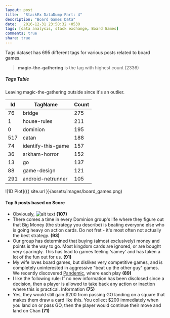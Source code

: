 ```yaml
---
layout: post
title:  "StackEx DataDump Part: 4"
description: "Board Games Data"
date:   2016-12-31 23:58:32 +0530
tags: [data analysis, stack exchange, Board Games]
comments: true
share: true
---
```


Tags dataset has 695 different tags for various posts related to board games.   


> **magic-the-gathering** is the tag with highest count (2336)

##### Tags Table

Leaving magic-the-gathering outside since it's an outlier.

**Id**|**TagName**|**Count**
-------|--------|-------
76      |bridge     |275
1      |house-rules     |211
0     |dominion     |195
517      |catan     |188
74      |identify-this-game    |157
36      |arkham-horror    |152
13      |go    |137
88      |game-design    |121
291      |android-netrunner   |105


![1D Plot]({{ site.url }}/assets/images/board_games.png)

#### Top 5 posts based on Score
* Obviously, <img src="http://i.stack.imgur.com/rmjEq.jpg" alt="alt text"> **(107)**
* There comes a time in every Dominion group's life where they figure out that Big Money (the strategy you describe) is beating everyone else who is going heavy on action cards. Do not fret - it's most often not actually the best strategy. **(93)**
* Our group has determined that buying (almost exclusively) money and points is the way to go. Most kingdom cards are ignored, or are bought very sparingly. This has lead to games feeling 'samey' and has taken a lot of the fun out for us. **(91)**
* My wife loves board games, but dislikes very competitive games, and is completely uninterested in aggressive "beat up the other guy" games. We recently discovered <a href="http://boardgamegeek.com/boardgame/30549/pandemic">Pandemic</a>, where each play **(89)**
* I like the following rule: If no new information has been disclosed since a decision, then a player is allowed to take back any action or inaction where this is practical. Information **(75)**
* Yes, they would still gain $200 from passing GO landing on a square that makes them draw a card like this. You collect $200 immediately when you land on or pass GO, then the player would continue their move and land on Chan **(71)**
